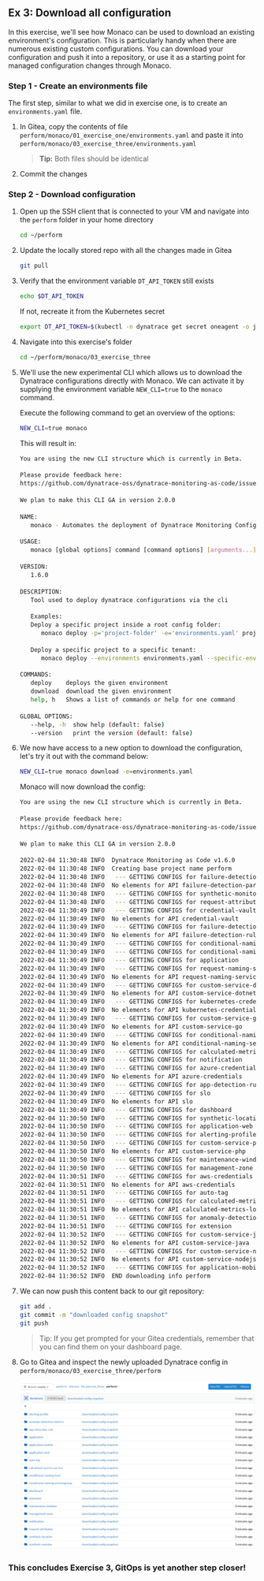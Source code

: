 ## Ex 3: Download all configuration

In this exercise, we'll see how Monaco can be used to download an existing environment's configuration. This is particularly handy when there are numerous existing custom configurations. You can download your configuration and push it into a repository, or use it as a starting point for managed configuration changes through Monaco.

### Step 1 - Create an environments file
The first step, similar to what we did in exercise one, is to create an `environments.yaml` file.

1. In Gitea, copy the contents of file 
`perform/monaco/01_exercise_one/environments.yaml` 
and paste it into 
`perform/monaco/03_exercise_three/environments.yaml` 

   > **Tip:** Both files should be identical

2. Commit the changes

### Step 2 - Download configuration
1. Open up the SSH client that is connected to your VM and navigate into the `perform` folder in your home directory

   ```bash
   cd ~/perform
   ```

2. Update the locally stored repo with all the changes made in Gitea

   ```bash
   git pull
   ```

3. Verify that the environment variable `DT_API_TOKEN` still exists

   ```bash
   echo $DT_API_TOKEN
   ```

   If not, recreate it from the Kubernetes secret

   ```bash
   export DT_API_TOKEN=$(kubectl -n dynatrace get secret oneagent -o jsonpath='{.data.apiToken}' | base64 -d)
   ```

4. Navigate into this exercise's folder

   ```bash
   cd ~/perform/monaco/03_exercise_three
   ```

5. We'll use the new experimental CLI which allows us to download the Dynatrace configurations directly with Monaco. We can activate it by supplying the environment variable `NEW_CLI=true` to the `monaco` command.

   Execute the following command to get an overview of the options:

   ```bash
   NEW_CLI=true monaco
   ```

   This will result in:

   ```bash
   You are using the new CLI structure which is currently in Beta.

   Please provide feedback here:
   https://github.com/dynatrace-oss/dynatrace-monitoring-as-code/issues/45.

   We plan to make this CLI GA in version 2.0.0

   NAME:
      monaco - Automates the deployment of Dynatrace Monitoring Configuration to one or multiple Dynatrace environments.

   USAGE:
      monaco [global options] command [command options] [arguments...]

   VERSION:
      1.6.0

   DESCRIPTION:
      Tool used to deploy dynatrace configurations via the cli

      Examples:
      Deploy a specific project inside a root config folder:
         monaco deploy -p='project-folder' -e='environments.yaml' projects-root-folder

      Deploy a specific project to a specific tenant:
         monaco deploy --environments environments.yaml --specific-environment dev --project myProject

   COMMANDS:
      deploy    deploys the given environment
      download  download the given environment
      help, h   Shows a list of commands or help for one command

   GLOBAL OPTIONS:
      --help, -h  show help (default: false)
      --version   print the version (default: false)
   ```

6. We now have access to a new option to download the configuration, let's try it out with the command below:

   ```bash
   NEW_CLI=true monaco download -e=environments.yaml
   ```

   Monaco will now download the config:
   ```bash
   You are using the new CLI structure which is currently in Beta.

   Please provide feedback here:
   https://github.com/dynatrace-oss/dynatrace-monitoring-as-code/issues/45.

   We plan to make this CLI GA in version 2.0.0

   2022-02-04 11:30:48 INFO  Dynatrace Monitoring as Code v1.6.0
   2022-02-04 11:30:48 INFO  Creating base project name perform
   2022-02-04 11:30:48 INFO   --- GETTING CONFIGS for failure-detection-parametersets
   2022-02-04 11:30:48 INFO  No elements for API failure-detection-parametersets
   2022-02-04 11:30:48 INFO   --- GETTING CONFIGS for synthetic-monitor
   2022-02-04 11:30:48 INFO   --- GETTING CONFIGS for request-attributes
   2022-02-04 11:30:49 INFO   --- GETTING CONFIGS for credential-vault
   2022-02-04 11:30:49 INFO  No elements for API credential-vault
   2022-02-04 11:30:49 INFO   --- GETTING CONFIGS for failure-detection-rules
   2022-02-04 11:30:49 INFO  No elements for API failure-detection-rules
   2022-02-04 11:30:49 INFO   --- GETTING CONFIGS for conditional-naming-host
   2022-02-04 11:30:49 INFO   --- GETTING CONFIGS for conditional-naming-processgroup
   2022-02-04 11:30:49 INFO   --- GETTING CONFIGS for application
   2022-02-04 11:30:49 INFO   --- GETTING CONFIGS for request-naming-service
   2022-02-04 11:30:49 INFO  No elements for API request-naming-service
   2022-02-04 11:30:49 INFO   --- GETTING CONFIGS for custom-service-dotnet
   2022-02-04 11:30:49 INFO  No elements for API custom-service-dotnet
   2022-02-04 11:30:49 INFO   --- GETTING CONFIGS for kubernetes-credentials
   2022-02-04 11:30:49 INFO  No elements for API kubernetes-credentials
   2022-02-04 11:30:49 INFO   --- GETTING CONFIGS for custom-service-go
   2022-02-04 11:30:49 INFO  No elements for API custom-service-go
   2022-02-04 11:30:49 INFO   --- GETTING CONFIGS for conditional-naming-service
   2022-02-04 11:30:49 INFO  No elements for API conditional-naming-service
   2022-02-04 11:30:49 INFO   --- GETTING CONFIGS for calculated-metrics-service
   2022-02-04 11:30:49 INFO   --- GETTING CONFIGS for notification
   2022-02-04 11:30:49 INFO   --- GETTING CONFIGS for azure-credentials
   2022-02-04 11:30:49 INFO  No elements for API azure-credentials
   2022-02-04 11:30:49 INFO   --- GETTING CONFIGS for app-detection-rule
   2022-02-04 11:30:49 INFO   --- GETTING CONFIGS for slo
   2022-02-04 11:30:49 INFO  No elements for API slo
   2022-02-04 11:30:49 INFO   --- GETTING CONFIGS for dashboard
   2022-02-04 11:30:50 INFO   --- GETTING CONFIGS for synthetic-location
   2022-02-04 11:30:50 INFO   --- GETTING CONFIGS for application-web
   2022-02-04 11:30:50 INFO   --- GETTING CONFIGS for alerting-profile
   2022-02-04 11:30:50 INFO   --- GETTING CONFIGS for custom-service-php
   2022-02-04 11:30:50 INFO  No elements for API custom-service-php
   2022-02-04 11:30:50 INFO   --- GETTING CONFIGS for maintenance-window
   2022-02-04 11:30:50 INFO   --- GETTING CONFIGS for management-zone
   2022-02-04 11:30:51 INFO   --- GETTING CONFIGS for aws-credentials
   2022-02-04 11:30:51 INFO  No elements for API aws-credentials
   2022-02-04 11:30:51 INFO   --- GETTING CONFIGS for auto-tag
   2022-02-04 11:30:51 INFO   --- GETTING CONFIGS for calculated-metrics-log
   2022-02-04 11:30:51 INFO  No elements for API calculated-metrics-log
   2022-02-04 11:30:51 INFO   --- GETTING CONFIGS for anomaly-detection-metrics
   2022-02-04 11:30:51 INFO   --- GETTING CONFIGS for extension
   2022-02-04 11:30:52 INFO   --- GETTING CONFIGS for custom-service-java
   2022-02-04 11:30:52 INFO  No elements for API custom-service-java
   2022-02-04 11:30:52 INFO   --- GETTING CONFIGS for custom-service-nodejs
   2022-02-04 11:30:52 INFO  No elements for API custom-service-nodejs
   2022-02-04 11:30:52 INFO   --- GETTING CONFIGS for application-mobile
   2022-02-04 11:30:52 INFO  END downloading info perform
   ```

7. We can now push this content back to our git repository:

   ```bash
   git add .
   git commit -m "downloaded config snapshot"
   git push
   ```

   > Tip: If you get prompted for your Gitea credentials, remember that you can find them on your dashboard page.

8. Go to Gitea and inspect the newly uploaded Dynatrace config in `perform/monaco/03_exercise_three/perform`


   ![Downloaded configuration](../../assets/images/03_downloaded_config.png)

### This concludes Exercise 3, GitOps is yet another step closer!
